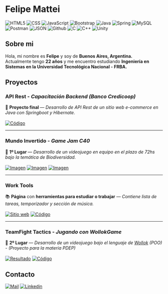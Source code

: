 <h1>Felipe Mattei</h1>

<img src="https://camo.githubusercontent.com/5d3b0191832237fcbfc6d4497524e8bb547c6bfc9eafb738d5205c629d202067/68747470733a2f2f696d672e736869656c64732e696f2f62616467652f68746d6c352532302d2532334533344632362e7376673f267374796c653d666f722d7468652d6261646765266c6f676f3d68746d6c35266c6f676f436f6c6f723d7768697465" alt="HTML5"> <img src="https://camo.githubusercontent.com/5ed492db9c79ad5990eda7dc80923377f0e7096b18a4d1e9b86c8987dc0e5aa5/68747470733a2f2f696d672e736869656c64732e696f2f62616467652f637373332532302d2532333135373242362e7376673f267374796c653d666f722d7468652d6261646765266c6f676f3d63737333266c6f676f436f6c6f723d7768697465" alt="CSS"> <img src="https://img.shields.io/badge/JavaScript-F7DF1E?style=for-the-badge&logo=javascript&logoColor=black" alt="JavaScript"> <img src="https://camo.githubusercontent.com/c567bc8fea35a350406f3ad80e2ec6dd76dea5f756187908f35322bbbc8bc77c/68747470733a2f2f696d672e736869656c64732e696f2f62616467652f626f6f7473747261702532302d2532333536334437432e7376673f267374796c653d666f722d7468652d6261646765266c6f676f3d626f6f747374726170266c6f676f436f6c6f723d7768697465" alt="Bootstrap"> <img src="https://camo.githubusercontent.com/7858f416aa93ee56048ca2eb473bdde10002398fc4ff05e08faf6cb3cbb5bce1/68747470733a2f2f696d672e736869656c64732e696f2f62616467652f6a6176612532302d2532334544384230302e7376673f267374796c653d666f722d7468652d6261646765266c6f676f3d6a617661266c6f676f436f6c6f723d7768697465" alt="Java"> <img src="https://img.shields.io/badge/Spring-6DB33F?style=for-the-badge&logo=spring&logoColor=white" alt="Spring"> <img src="https://img.shields.io/badge/MySQL-005C84?style=for-the-badge&logo=mysql&logoColor=white" alt="MySQL"> <img src="https://img.shields.io/badge/Postman-FF6C37?style=for-the-badge&logo=Postman&logoColor=white" alt="Postman"> <img src="https://img.shields.io/badge/json-5E5C5C?style=for-the-badge&logo=json&logoColor=white5" alt="JSON"> <img src="https://camo.githubusercontent.com/6aea43d076c7bf00489f1b347caa33fe5c4d84a8af2983804f8702632f2669ec/68747470733a2f2f696d672e736869656c64732e696f2f62616467652f6769746875622532302d2532333132313031312e7376673f267374796c653d666f722d7468652d6261646765266c6f676f3d676974687562266c6f676f436f6c6f723d7768697465" alt="Github"> <img src="https://camo.githubusercontent.com/c32b4a3bd070f3239dd1d6ba6a791e231a1ce9f92a605b8942a93e42203840ae/68747470733a2f2f696d672e736869656c64732e696f2f62616467652f632532302d2532333030353939432e7376673f267374796c653d666f722d7468652d6261646765266c6f676f3d63266c6f676f436f6c6f723d7768697465" alt="C"> <img src="https://camo.githubusercontent.com/0d3ae99a9dcced770f5a2e6d2395999c121d9975f3f1816ee3b3902a3c8e6a92/68747470733a2f2f696d672e736869656c64732e696f2f62616467652f632b2b2532302d2532333030353939432e7376673f267374796c653d666f722d7468652d6261646765266c6f676f3d63253242253242266f676f436f6c6f723d7768697465" alt="C++"> <img src="https://img.shields.io/badge/Unity-100000?style=for-the-badge&logo=unity&logoColor=white" alt="Unity">

<h2>Sobre mi</h2>
Hola, mi nombre es <strong>Felipe</strong> y soy de <strong>Buenos Aires, Argentina.</strong> <br>
Actualmente tengo <strong>22 años</strong> y me encuentro estudiando <strong>Ingeniería en Sistemas en la Universidad Tecnológica Nacional - FRBA.</strong> <br>

<h2>Proyectos</h2>

<h3>API Rest - <i>Capacitación Backend (Banco Credicoop)</i></h3>
📕 <strong> Proyecto final </strong> — <i>Desarrollo de API Rest de un sitio web e-commerce en Java con Springboot y Hibernate.</i> <br>
<br>
<a href="https://github.com/FeliMattei/tp_la_licuadora_2022"><img src="https://img.shields.io/badge/GITHUB-Código-darkgray" alt="Código"></a>
<hr>

<h3> Mundo Invertido - <i>Game Jam C40</i> </h3>
🥇 <strong> 1º Lugar </strong> — <i>Desarrollo de un videojuego en equipo en el plazo de 72hs bajo la temática de Biodiversidad.</i> <br>
<br>
<a href="https://www.buenosaires.gob.ar/noticias/sumate-la-game-jam-del-c40-y-crea-un-videojuego-en-tres-dias"><img src="https://img.shields.io/badge/GAMEJAM-Inscripción-green" alt="Imagen"></a>
<a href="https://encriptados.itch.io/mundo-invertido"><img src="https://img.shields.io/badge/VIDEOJUEGO-Mundo%20Invertido-yellow" alt="Imagen"></a>
<a href="https://youtu.be/TP0yH4YPkCA?t=962"><img src="https://img.shields.io/badge/PITCH-Youtube-red" alt="Imagen"></a>

<hr>

<h3> Work Tools </h3>
📚 <strong>Página</strong> con <strong>herramientas para estudiar o trabajar</strong> — <i>Contiene lista de tareas, temporizador y sección de música.</i>
<br>
<br>
<a href="https://felimattei.github.io/Work-Tools/"><img src="https://img.shields.io/badge/PÁGINA-Work%20Tools-lightblue" alt="Sitio web"></a>
<a href="https://github.com/FeliMattei/Work-Tools"><img src="https://img.shields.io/badge/GITHUB-Código-darkgray" alt="Código"></a>

<hr>

<h3> TeamFight Tactics - <i>Jugando con WollokGame</i></h3>
🥈 <strong>2º Lugar</strong> — <i>Desarrollo de un videojuego bajo el lenguaje de <a href="https://www.wollok.org/">Wollok</a> (POO) - (Proyecto para la materia PDEP)</i>
<br>
<br>
<a href="https://docs.google.com/document/d/e/2PACX-1vRovuWOwqDfeF0CddazQwDGWlIAhVrvJJUYF45Jxnh5g5sL_lHIjy9xyv7kw8wCYaJmzM9x0kmVJCBd/pub"><img src="https://img.shields.io/badge/ENLACE-Resultado-yellow" alt="Resultado"></a>
<a href="https://github.com/FeliMattei/TeamFight-Tactics"><img src="https://img.shields.io/badge/GITHUB-Código-darkgray" alt="Código"></a>

<h2>Contacto</h2>
<a href="mailto:felipemattei07@gmail.com"><img src="https://img.shields.io/badge/Gmail-D14836?style=for-the-badge&logo=gmail&logoColor=white" alt="Mail"></a> <a href="https://www.linkedin.com/in/felipemattei/"><img src="https://img.shields.io/badge/LinkedIn-0077B5?style=for-the-badge&logo=linkedin&logoColor=white" alt="Linkedin"></a>

